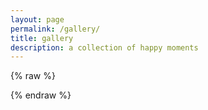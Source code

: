 ```yaml
---
layout: page
permalink: /gallery/
title: gallery
description: a collection of happy moments
---
```


<div id="instafeed">
</div>

{% raw %}
<script type="text/javascript">
  var userFeed = new Instafeed({
    get: 'user',
    userId: '709888312',
    accessToken: '709888312.1677ed0.643556082f774753907aefb0c411681a',
    template: '<div class="story "><div class="thumbnail"><img src="{{image}}" /></div></div>'
  });
  userFeed.run();
</script>
{% endraw %}

